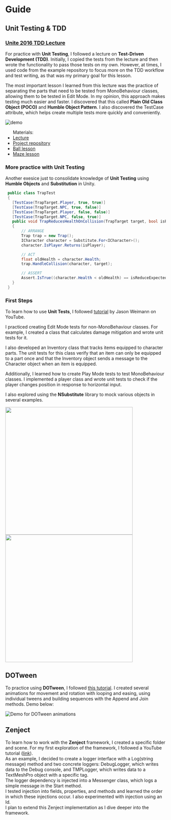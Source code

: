 # Guide

<h2>Unit Testing & TDD</h2>
<h3> <a href="https://youtu.be/GIJptHunxow?si=LtBUpGJV6ZTYOt6n"> Unite 2016 TDD Lecture</a> </h3>
 <p>
  For practice with <b>Unit Testing</b>, I followed a lecture on <b>Test-Driven Development (TDD)</b>. Initially, I copied the tests from the lecture and then wrote the functionality to pass those tests on my own. However, at times, I used code from the example repository to focus more on the TDD workflow and test writing, as that was my primary goal for this lesson.
 </p>
 <p>
  The most important lesson I learned from this lecture was the practice of separating the parts that need to be tested from MonoBehaviour classes, allowing them to be tested in Edit Mode. In my opinion, this approach makes testing much easier and faster. I discovered that this called <b>Plain Old Class Object (POCO)</b> and <b>Humble Object Pattern</b>. I also discovered the TestCase attribute, which helps create multiple tests more quickly and conveniently.
 </p>
 
 <img src="https://github.com/user-attachments/assets/72e0ed68-b6b8-4673-9ff0-fcdbd18ad059" alt="demo">

 <ul> Materials:
  <li><a href="https://youtu.be/GIJptHunxow?si=KtSGGlW-V1x39uvg">Lecture</a></li>
  <li><a href="https://github.com/mstarks/unite-talk">Project repository</a></li>
  <li><a href="https://learn.unity.com/project/roll-a-ball">Ball lesson</a></li>
  <li><a href="https://catlikecoding.com/unity/tutorials/maze/">Maze lesson</a></li>
 </ul>

<h3>More practice with Unit Testing</h3>
 <p>
  Another exesice just to consolidate knowledge of <b>Unit Testing</b> using <b>Humble Objects</b> and <b>Substitution</b> in Unity.
 </p>
 
 ```csharp
  public class TrapTest
  {
    [TestCase(TrapTarget.Player, true, true)]
    [TestCase(TrapTarget.NPC, true, false)]
    [TestCase(TrapTarget.Player, false, false)]
    [TestCase(TrapTarget.NPC, false, true)]
    public void TrapReducesHealthOnCollision(TrapTarget target, bool isPlayer, bool isReduceExpected)
    {
        // ARRANGE
        Trap trap = new Trap();
        ICharacter character = Substitute.For<ICharacter>();
        character.IsPlayer.Returns(isPlayer);

        // ACT
        float oldHealth = character.Health;
        trap.HandleCollision(character, target);

        // ASSERT
        Assert.IsTrue((character.Health < oldHealth) == isReduceExpected);
    }
  }
```
<h3>First Steps</h3>
 <p>
  To learn how to use <b>Unit Tests</b>, I followed <a href="https://youtu.be/qCghhGLUa-Y?si=S68QxovtaIDjPuL8">tutorial</a> by Jason Weimann on YouTube. 
 </p>
 <p>
  I practiced creating Edit Mode tests for non-MonoBehaviour classes. For example, I created a class that calculates damage mitigation and wrote unit tests for it.
 </p>
 <p>
  I also developed an Inventory class that tracks items equipped to character parts. The unit tests for this class verify that an item can only be equipped to a part once and that the Inventory object sends a message to the Character object when an item is equipped. 
 </p>
 <p>
  Additionally, I learned how to create Play Mode tests to test MonoBehaviour classes. I implemented a player class and wrote unit tests to check if the player changes position in response to horizontal input. <br>
 </p>
 <p>
  I also explored using the <b>NSubstitute</b> library to mock various objects in several examples. <br>
 </p>

  <img src="https://github.com/user-attachments/assets/be9c11ec-f16b-415a-9146-47a3e45a42d8" width="400px">
  <img src="https://github.com/user-attachments/assets/985fa0ca-d2ad-4dd6-bf21-02ed13c7baee" width="400px">

<h2>DOTween</h2>
 <p>
  To practice using <b>DOTween</b>, I followed <a href="https://www.youtube.com/watch?v=oZh2Hgzrrqk">this tutorial</a>. I created several animations for movement and rotation with looping and easing, using individual tweens and building sequences with the Append and Join methods. Demo below:
 </p>
 <img src="https://github.com/user-attachments/assets/71b0d4f7-7414-44ef-a48b-4573aaca082d" alt="Demo for DOTween animations">

<h2>Zenject</h2>
 <p>
  To learn how to work with the <b>Zenject</b> framework, I created a specific folder and scene. For my first exploration of the framework, I followed a YouTube tutorial (<a href="https://www.youtube.com/watch?v=gqEhy8nS3fk">link</a>). 
 <br>
  As an example, I decided to create a logger interface with a Log(string message) method and two concrete loggers: DebugLogger, which writes data to the Debug console, and TMPLogger, which writes data to a TextMeshPro object with a specific tag.
 <br>
  The logger dependency is injected into a Messenger class, which logs a simple message in the Start method. 
 <br>
  I tested injection into fields, properties, and methods and learned the order in which these injections occur. I also experimented with injection using an Id.
 <br>
  I plan to extend this Zenject implementation as I dive deeper into the framework.
 </p>
